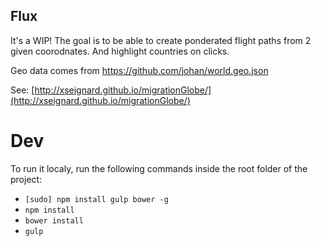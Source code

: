 ## Flux

It's a WIP! The goal is to be able to create ponderated flight paths from 2 given coorodnates. And highlight countries on clicks.

Geo data comes from https://github.com/johan/world.geo.json

See: [http://xseignard.github.io/migrationGlobe/](http://xseignard.github.io/migrationGlobe/)

# Dev

To run it localy, run the following commands inside the root folder of the project: 

- `[sudo] npm install gulp bower -g`
- `npm install`
- `bower install`
- `gulp`
